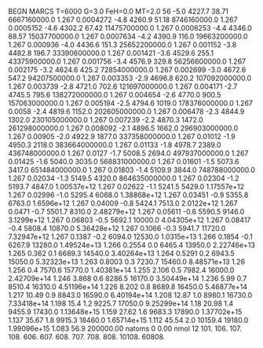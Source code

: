 BEGN
MARCS T=6000 G=3.0 FeH=0.0 MT=2.0
                  56
-5.0 4227.7 38.71 6667160000.0 1.267 0.0004272 
-4.8 4260.9 51.18 8746160000.0 1.267 0.0005152 
-4.6 4302.2 67.42 11475700000.0 1.267 0.0006253 
-4.4 4346.0 88.57 15037700000.0 1.267 0.0007634 
-4.2 4390.9 116.0 19663200000.0 1.267 0.000936 
-4.0 4436.6 151.3 25652200000.0 1.267 0.001152 
-3.8 4482.8 196.7 33390600000.0 1.267 0.001421 
-3.6 4529.6 255.1 43375900000.0 1.267 0.001756 
-3.4 4576.9 329.8 56256600000.0 1.267 0.002175 
-3.2 4624.6 425.2 72854000000.0 1.267 0.002699 
-3.0 4672.6 547.2 94207500000.0 1.267 0.003353 
-2.9 4696.8 620.2 107092000000.0 1.267 0.003739 
-2.8 4721.0 702.6 121697000000.0 1.267 0.004171 
-2.7 4745.5 795.6 138272000000.0 1.267 0.004654 
-2.6 4770.0 900.5 157063000000.0 1.267 0.005194 
-2.5 4794.6 1019.0 178376000000.0 1.267 0.0058 
-2.4 4819.6 1152.0 202605000000.0 1.267 0.006478 
-2.3 4844.9 1302.0 230105000000.0 1.267 0.007239 
-2.2 4870.3 1472.0 261298000000.0 1.267 0.008092 
-2.1 4896.5 1662.0 296903000000.0 1.267 0.00905 
-2.0 4922.9 1877.0 337358000000.0 1.267 0.01012 
-1.9 4950.3 2118.0 383664000000.0 1.267 0.01133 
-1.8 4978.7 2389.0 436748000000.0 1.267 0.0127 
-1.7 5008.5 2694.0 497937000000.0 1.267 0.01425 
-1.6 5040.0 3035.0 568831000000.0 1.267 0.01601 
-1.5 5073.6 3417.0 651484000000.0 1.267 0.01803 
-1.4 5109.9 3844.0 748788000000.0 1.267 0.02034 
-1.3 5149.5 4320.0 864635000000.0 1.267 0.02304 
-1.2 5193.7 4847.0 1.00537e+12 1.267 0.02622 
-1.1 5241.5 5429.0 1.17557e+12 1.267 0.02996 
-1.0 5295.4 6068.0 1.38868e+12 1.267 0.03451 
-0.9 5355.8 6763.0 1.6596e+12 1.267 0.04009 
-0.8 5424.1 7513.0 2.0122e+12 1.267 0.0471 
-0.7 5501.7 8310.0 2.48279e+12 1.267 0.05611 
-0.6 5590.5 9146.0 3.1299e+12 1.267 0.06803 
-0.5 5692.1 10000.0 4.04305e+12 1.267 0.08417 
-0.4 5808.4 10870.0 5.36428e+12 1.267 0.1066 
-0.3 5941.7 11720.0 7.32947e+12 1.267 0.1387 
-0.2 6094.0 12530.0 1.0315e+13 1.266 0.1854 
-0.1 6267.9 13280.0 1.49524e+13 1.266 0.2554 
0.0 6465.4 13950.0 2.22746e+13 1.265 0.362 
0.1 6689.3 14540.0 3.40264e+13 1.264 0.5291 
0.2 6943.5 15050.0 5.32323e+13 1.263 0.8003 
0.3 7230.7 15460.0 8.48571e+13 1.26 1.256 
0.4 7570.6 15770.0 1.40381e+14 1.255 2.106 
0.5 7982.4 16000.0 2.42709e+14 1.246 3.868 
0.6 8286.5 16170.0 3.50449e+14 1.236 5.99 
0.7 8510.4 16310.0 4.51196e+14 1.226 8.202 
0.8 8689.8 16450.0 5.46877e+14 1.217 10.49 
0.9 8843.0 16590.0 6.40194e+14 1.208 12.87 
1.0 8980.1 16730.0 7.33418e+14 1.198 15.4 
1.2 9225.7 17050.0 9.25299e+14 1.18 20.98 
1.4 9455.9 17430.0 1.13648e+15 1.159 27.62 
1.6 9683.3 17890.0 1.37702e+15 1.137 35.67 
1.8 9915.3 18460.0 1.65714e+15 1.112 45.54 
2.0 10159.4 19180.0 1.99096e+15 1.083 56.9 
200000.00
natoms              0      0.00
nmol          12
          101.         106.       107.      108.         606.        607.        608.
          707.         708.       808.    10108.       60808.
